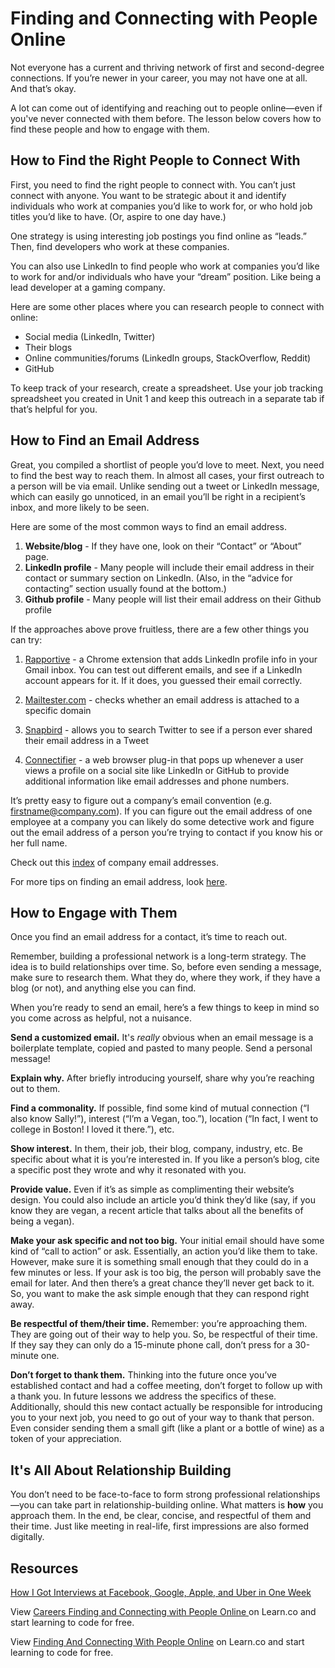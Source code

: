 # Finding and Connecting with People Online

Not everyone has a current and thriving network of first and second-degree connections. If you’re newer in your career, you may not have one at all. And that’s okay. 

A lot can come out of identifying and reaching out to people online—even if you've never connected with them before. The lesson below covers how to find these people and how to engage with them.

## How to Find the Right People to Connect With 

First, you need to find the right people to connect with. You can’t just connect with anyone. You want to be strategic about it and identify individuals who work at companies you’d like to work for, or who hold job titles you’d like to have. (Or, aspire to one day have.)

One strategy is using interesting job postings you find online as “leads.” Then, find developers who work at these companies.

You can also use LinkedIn to find people who work at companies you’d like to work for and/or individuals who have your “dream” position. Like being a lead developer at a gaming company.

Here are some other places where you can research people to connect with online:

* Social media (LinkedIn, Twitter)
* Their blogs
* Online communities/forums (LinkedIn groups, StackOverflow, Reddit)
* GitHub

To keep track of your research, create a spreadsheet. Use your job tracking spreadsheet you created in Unit 1 and keep this outreach in a separate tab if that’s helpful for you.

## How to Find an Email Address

Great, you compiled a shortlist of people you’d love to meet. Next, you need to find the best way to reach them. In almost all cases, your first outreach to a person will be via email. Unlike sending out a tweet or LinkedIn message, which can easily go unnoticed, in an email you’ll be right in a recipient’s inbox, and more likely to be seen. 

Here are some of the most common ways to find an email address. 

1. **Website/blog** - If they have one, look on their “Contact” or “About” page. 
2. **LinkedIn profile** - Many people will include their email address in their contact or summary section on LinkedIn. (Also, in the “advice for contacting” section usually found at the bottom.)  
3. **Github profile** - Many people will list their email address on their Github profile

If the approaches above prove fruitless, there are a few other things you can try:

1. [Rapportive](https://rapportive.com/) - a Chrome extension that adds LinkedIn profile info in your Gmail inbox. You can test out different emails, and see if a LinkedIn account appears for it. If it does, you guessed their email correctly.  

2. [Mailtester.com](http://mailtester.com/) - checks whether an email address is attached to a specific domain 

3. [Snapbird](http://snapbird.org/) - allows you to search Twitter to see if a person ever shared their email address in a Tweet 

4. [Connectifier](https://www.connectifier.com/) - a web browser plug-in that pops up whenever a user views a profile on a social site like LinkedIn or GitHub to provide additional information like email addresses and phone numbers. 

It’s pretty easy to figure out a company’s email convention (e.g. firstname@company.com). If you can figure out the email address of one employee at a company you can likely do some detective work and figure out the email address of a person you’re trying to contact if you know his or her full name. 

Check out this [index](https://sites.google.com/site/emails4corporations/index) of company email addresses. 

For more tips on finding an email address, look [here](https://www.linkedin.com/pulse/20140915184621-60525567-how-to-find-email-addresses?trk=hb_ntf_MEGAPHONE_ARTICLE_POST&trk=hb_ntf_MEGAPHONE_ARTICLE_POST).

## How to Engage with Them 

Once you find an email address for a contact, it’s time to reach out. 

Remember, building a professional network is a long-term strategy. The idea is to build relationships over time. So, before even sending a message, make sure to research them. What they do, where they work, if they have a blog (or not), and anything else you can find. 

When you’re ready to send an email, here’s a few things to keep in mind so you come across as helpful, not a nuisance. 

**Send a customized email.** It's *really* obvious when an email message is a boilerplate template, copied and pasted to many people. Send a personal message!

**Explain why.** After briefly introducing yourself, share why you’re reaching out to them.

**Find a commonality.** If possible, find some kind of mutual connection (“I also know Sally!”), interest (“I’m a Vegan, too.”), location (“In fact, I went to college in Boston! I loved it there.”), etc.  

**Show interest.** In them, their job, their blog, company, industry, etc. Be specific about what it is you’re interested in. If you like a person’s blog, cite a specific post they wrote and why it resonated with you.

**Provide value.** Even if it’s as simple as complimenting their website’s design. You could also include an article you’d think they’d like (say, if you know they are vegan, a recent article that talks about all the benefits of being a vegan). 

**Make your ask specific and not too big.** Your initial email should have some kind of “call to action” or ask. Essentially, an action you’d like them to take. However, make sure it is something small enough that they could do in a few minutes or less. If your ask is too big, the person will probably save the email for later. And then there’s a great chance they’ll never get back to it. So, you want to make the ask simple enough that they can respond right away. 

**Be respectful of them/their time.** Remember: you’re approaching them. They are going out of their way to help you. So, be respectful of their time. If they say they can only do a 15-minute phone call, don’t press for a 30-minute one. 

**Don’t forget to thank them.** Thinking into the future once you’ve established contact and had a coffee meeting, don’t forget to follow up with a thank you. In future lessons we address the specifics of these. Additionally, should this new contact actually be responsible for introducing you to your next job, you need to go out of your way to thank that person. Even consider sending them a small gift (like a plant or a bottle of wine) as a token of your appreciation. 

## It's All About Relationship Building

You don’t need to be face-to-face to form strong professional relationships —you can take part in relationship-building online. What matters is **how** you approach them. In the end, be clear, concise, and respectful of them and their time. Just like meeting in real-life, first impressions are also formed digitally.



## Resources

[How I Got Interviews at Facebook, Google, Apple, and Uber in One Week](http://www.inc.com/jake-newfield/how-i-got-interviews-at-facebook-google-apple-and-uber-in-one-week.html?cid=cp01002wired)

<p data-visibility='hidden'>View <a href='https://learn.co/lessons/careers-finding-and-connecting-with-people-online'>Careers Finding and Connecting with People Online </a> on Learn.co and start learning to code for free.</p>

<p class='util--hide'>View <a href='https://learn.co/lessons/careers-finding-and-connecting-with-people-online'>Finding And Connecting With People Online</a> on Learn.co and start learning to code for free.</p>

